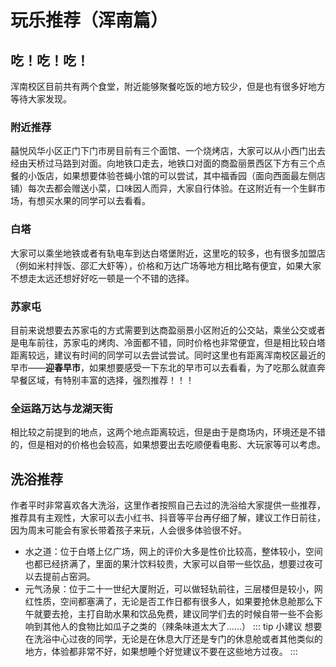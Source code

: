 # 玩乐推荐（浑南篇）
## 吃！吃！吃！
浑南校区目前共有两个食堂，附近能够聚餐吃饭的地方较少，但是也有很多好地方等待大家发现。

### 附近推荐
囍悦风华小区正门下门市房目前有三个面馆、一个烧烤店，大家可以从小西门出去经由天桥过马路到对面。向地铁口走去，地铁口对面的商盈丽景西区下方有三个点餐的小饭店，如果想要体验苍蝇小馆的可以尝试，其中福香园（面向西面最左侧店铺）每次去都会赠送小菜，口味因人而异，大家自行体验。在这附近有一个生鲜市场，有想买水果的同学可以去看看。

### 白塔
大家可以乘坐地铁或者有轨电车到达白塔堡附近，这里吃的较多，也有很多加盟店（例如米村拌饭、邵汇大虾等），价格和万达广场等地方相比略有便宜，如果大家不想走太远还想好好吃一顿是一个不错的选择。

### 苏家屯
目前来说想要去苏家屯的方式需要到达商盈丽景小区附近的公交站，乘坐公交或者是电车前往，苏家屯的烤肉、冷面都不错，同时价格也非常便宜，但是相比较白塔距离较远，建议有时间的同学可以去尝试尝试。同时这里也有距离浑南校区最近的早市——**迎春早市**，如果想要感受一下东北的早市可以去看看，为了吃那么就直奔早餐区域，有特别丰富的选择，强烈推荐！！！

### 全运路万达与龙湖天街
相比较之前提到的地点，这两个地点距离较远，但是由于是商场内，环境还是不错的，但是相对的价格也会较高，如果想要出去吃顺便看电影、大玩家等可以考虑。


## 洗浴推荐
作者平时非常喜欢各大洗浴，这里作者按照自己去过的洗浴给大家提供一些推荐，推荐具有主观性，大家可以去小红书、抖音等平台再仔细了解，建议工作日前往，因为周末可能会有家长带着孩子来玩，人会很多体验很不好。
 - 水之道：位于白塔上亿广场，网上的评价大多是性价比较高，整体较小，空间也都已经挤满了，里面的果汁饮料较贵，大家可以自带一些饮品，想要过夜可以去提前占窑洞。
 - 元气汤泉：位于二十一世纪大厦附近，可以做轻轨前往，三层楼但是较小，网红性质，空间都塞满了，无论是否工作日都有很多人，如果要抢休息舱那么下午就要去抢，主打自助水果和饮品免费，建议同学们去的时候自带一些不会影响到其他人的食物比如瓜子之类的（辣条味道太大了……）
::: tip 小建议
想要在洗浴中心过夜的同学，无论是在休息大厅还是专门的休息舱或者其他类似的地方，体验都非常不好，如果想睡个好觉建议不要在这些地方过夜。
:::